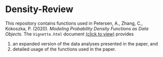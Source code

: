 # Density-Review

This repository contains functions used in Petersen, A., Zhang, C., Kokoszka, P. (2020). *Modeling Probability Density Functions as Data Objects*.  The `Vignette.html` document [(click to view)](https://chao0209.github.io/Density-Review/Vignette.html) provides 

1. an expanded version of the data analyses presented in the paper, and
2. detailed usage of the functions used in the paper.
